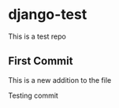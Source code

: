 # django-test
This is a test repo

## First Commit
This is a new addition to the file

Testing commit

